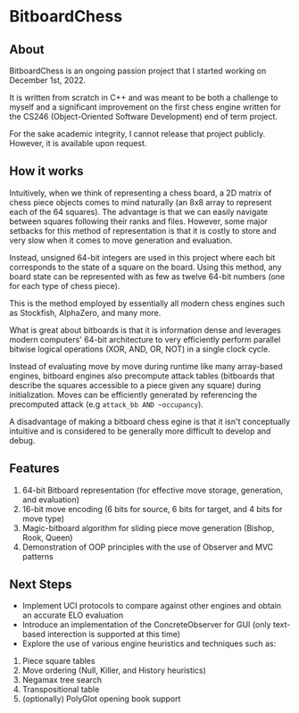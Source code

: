 # BitboardChess

## About
BitboardChess is an ongoing passion project that I started working on December 1st, 2022.

It is written from scratch in C++ and was meant to be both a challenge to myself and a significant improvement on the first chess engine written
for the CS246 (Object-Oriented Software Development) end of term project. 

For the sake academic integrity, I cannot release that project publicly. However, it is available upon request.

## How it works

Intuitively, when we think of representing a chess board, a 2D matrix of chess piece objects comes to mind naturally (an 8x8 array to represent each of the 64 squares). The advantage is that we can easily navigate between squares following their ranks and files. However, some major setbacks for this method of representation is that it is costly to store and very slow when it comes to move generation and evaluation.

Instead, unsigned 64-bit integers are used in this project where each bit corresponds to the state of a square on the board. Using this method, any board state can be represented with as few as twelve 64-bit numbers (one for each type of chess piece).

This is the method employed by essentially all modern chess engines such as Stockfish, AlphaZero, and many more.

What is great about bitboards is that it is information dense and leverages modern computers' 64-bit architecture to very efficiently perform parallel bitwise logical operations (XOR, AND, OR, NOT) in a single clock cycle.

Instead of evaluating move by move during runtime like many array-based engines, bitboard engines also precompute attack tables (bitboards that describe the squares accessible to a piece given any square) during initialization. Moves can be efficiently generated by referencing the precomputed attack (e.g  `attack_bb AND ~occupancy`).

A disadvantage of making a bitboard chess egine is that it isn't conceptually intuitive and is considered to be generally more difficult to develop and debug.

## Features

1. 64-bit Bitboard representation (for effective move storage, generation, and evaluation)
2. 16-bit move encoding (6 bits for source, 6 bits for target, and 4 bits for move type)
3. Magic-bitboard algorithm for sliding piece move generation (Bishop, Rook, Queen)
4. Demonstration of OOP principles with the use of Observer and MVC patterns

## Next Steps
- Implement UCI protocols to compare against other engines and obtain an accurate ELO evaluation
- Introduce an implementation of the ConcreteObserver for GUI (only text-based interection is supported at this time)
- Explore the use of various engine heuristics and techniques such as:
1. Piece square tables
2. Move ordering (Null, Killer, and History heuristics)
3. Negamax tree search
4. Transpositional table
5. (optionally) PolyGlot opening book support

